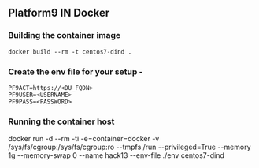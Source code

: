## Platform9 IN Docker

### Building the container image

`docker build --rm -t centos7-dind .`

### Create the env file for your setup -
```
PF9ACT=https://<DU_FQDN>
PF9USER=<USERNAME>
PF9PASS=<PASSWORD>
```

### Running the container host
docker run -d --rm -ti -e=container=docker  -v /sys/fs/cgroup:/sys/fs/cgroup:ro --tmpfs /run --privileged=True --memory 1g --memory-swap 0 --name hack13 --env-file ./env centos7-dind
